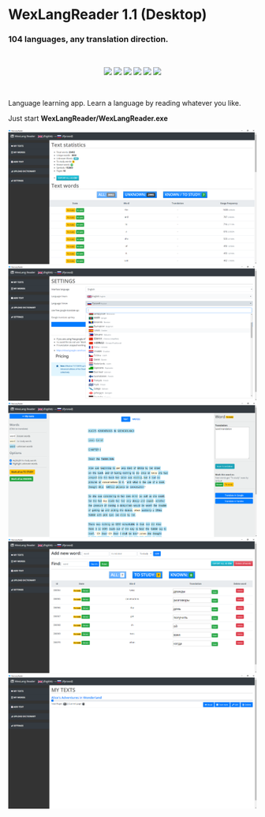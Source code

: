 # WexLangReader 1.1 (Desktop)
### 104 languages, any translation direction.
<br>
<p align="center"> 
<img src="https://cdn.jsdelivr.net/gh/devicons/devicon/icons/css3/css3-original-wordmark.svg" width="70">
<img src="https://cdn.jsdelivr.net/gh/devicons/devicon/icons/html5/html5-original-wordmark.svg" width="70">
<img src="https://cdn.jsdelivr.net/gh/devicons/devicon/icons/laravel/laravel-plain.svg" width="70">
<img src="https://cdn.jsdelivr.net/gh/devicons/devicon/icons/php/php-original.svg" width="70" >
<img src="https://cdn.jsdelivr.net/gh/devicons/devicon/icons/mysql/mysql-original-wordmark.svg" width="70">
<img src="https://cdn.jsdelivr.net/gh/devicons/devicon/icons/javascript/javascript-original.svg" width="70">
</p>
<br>

Language learning app. Learn a language by reading whatever you like.

Just start **WexLangReader/WexLangReader.exe**

<img src="img/Screenshot_4.png">
<img src="img/Screenshot_2.png">
<img src="img/Screenshot_3.png">
<img src="img/Screenshot_5.png">
<img src="img/Screenshot_1.png">
